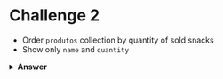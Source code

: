 # Challenge 2
- Order `produtos` collection by quantity of sold snacks
- Show only `name` and `quantity`

<details>
  <summary><strong>Answer</strong></summary>

  ```js
  db.produtos
    .find({}, { _id: 0, nome: 1, vendidos: 1 })
    .sort({ vendidos: 1 });
  ```
</details>